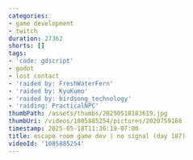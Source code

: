 ```yaml
---
categories:
- game development
- twitch
duration: 27362
shorts: []
tags:
- 'code: gdscript'
- godot
- lost contact
- 'raided by: FreshWaterFern'
- 'raided by: KyuKumo'
- 'raided by: birdsong_technology'
- 'raiding: PracticalNPC'
thumbPath: /assets/thumbs/20250518183619.jpg
thumbUri: /videos/1085885254/pictures/2020759168
timestamp: 2025-05-18T11:36:19-07:00
title: escape room game dev | no signal (day 187)
videoId: '1085885254'
---
```

